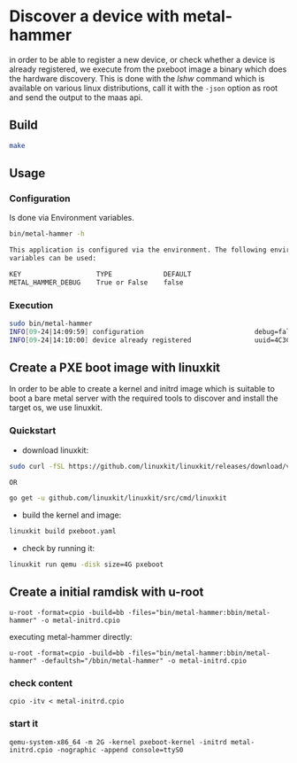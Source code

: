 # Discover a device with metal-hammer

in order to be able to register a new device, or check whether a device is already registered, we execute from the pxeboot image a binary which does the hardware discovery. This is done with the *lshw* command which is available on various linux distributions, call it with the `-json` option as root and send the output to the maas api.

## Build

```bash
make
```

## Usage

### Configuration

Is done via Environment variables.

```bash
bin/metal-hammer -h

This application is configured via the environment. The following environment
variables can be used:

KEY                   TYPE             DEFAULT                                  REQUIRED    DESCRIPTION
METAL_HAMMER_DEBUG    True or False    false                                    False       turn on debug log
```

### Execution

```bash
sudo bin/metal-hammer
INFO[09-24|14:09:59] configuration                            debug=false reportURL=http://localhost:8080/device/register
INFO[09-24|14:10:00] device already registered                uuid=4C3CEF61-F536-B211-A85C-B765E03E138F caller=lshw.go:63
```


## Create a PXE boot image with linuxkit

In order to be able to create a kernel and initrd image which is suitable to boot a bare metal server with the required tools to discover and install the target os, we use linuxkit.

### Quickstart

- download linuxkit:

```bash
sudo curl -fSL https://github.com/linuxkit/linuxkit/releases/download/v0.6/linuxkit-linux-amd64 -o /usr/local/bin/linuxkit && sudo chmod +x /usr/local/bin/linuxkit

OR

go get -u github.com/linuxkit/linuxkit/src/cmd/linuxkit

```

- build the kernel and image:

```bash
linuxkit build pxeboot.yaml
```

- check by running it:

```bash
linuxkit run qemu -disk size=4G pxeboot
```

## Create a initial ramdisk with u-root

```
u-root -format=cpio -build=bb -files="bin/metal-hammer:bbin/metal-hammer" -o metal-initrd.cpio
```

executing metal-hammer directly:
```
u-root -format=cpio -build=bb -files="bin/metal-hammer:bbin/metal-hammer" -defaultsh="/bbin/metal-hammer" -o metal-initrd.cpio
```

### check content

```
cpio -itv < metal-initrd.cpio 
```

### start it

```
qemu-system-x86_64 -m 2G -kernel pxeboot-kernel -initrd metal-initrd.cpio -nographic -append console=ttyS0
```
